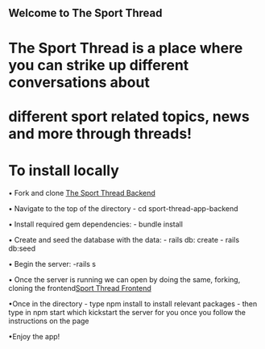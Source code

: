 ## Welcome to The Sport Thread  
# The Sport Thread is a  place where you can strike up different conversations about <br></br> different sport related topics, news and more through threads!

# To install locally 

• Fork and clone [The Sport Thread Backend](https://github.com/jokale/sport-thread-app-backend)

• Navigate to the top of the  directory 
    - cd sport-thread-app-backend


• Install required gem dependencies: 
    - bundle install 

• Create and seed the database with the data:
    - rails db: create
     - rails db:seed 

• Begin the server:
    -rails s

• Once the server is running we can open by doing the same, forking, cloning the frontend[Sport Thread Frontend](https://github.com/jokale/sport-thread-frontend)

•Once in the directory 
    - type npm install to install relevant packages 
    - then type in npm start which kickstart the server for you once you follow the instructions on the page 


•Enjoy the app!
